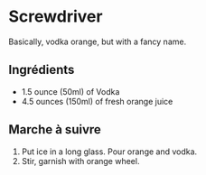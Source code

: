 # Screwdriver

Basically, vodka orange, but with a fancy name.

## Ingrédients

* 1.5 ounce (50ml) of Vodka
* 4.5 ounces (150ml) of fresh orange juice

## Marche à suivre

1. Put ice in a long glass. Pour orange and vodka.
2. Stir, garnish with orange wheel.
